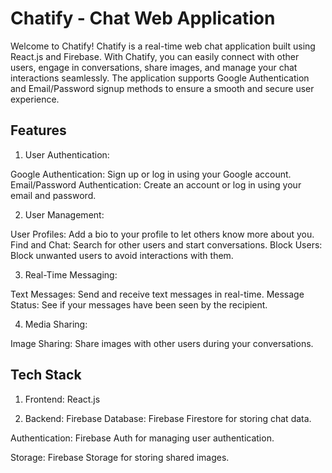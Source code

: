 
# Chatify - Chat Web Application

Welcome to Chatify! Chatify is a real-time web chat application built using React.js and Firebase. With Chatify, you can easily connect with other users, engage in conversations, share images, and manage your chat interactions seamlessly. The application supports Google Authentication and Email/Password signup methods to ensure a smooth and secure user experience.


## Features

1) User Authentication:

Google Authentication: Sign up or log in using your Google account.
Email/Password Authentication: Create an account or log in using your email and password.

2) User Management:

User Profiles: 
Add a bio to your profile to let others know more about you.
Find and Chat: Search for other users and start conversations.
Block Users: Block unwanted users to avoid interactions with them.

3) Real-Time Messaging:

Text Messages: Send and receive text messages in real-time.
Message Status: See if your messages have been seen by the recipient.

4) Media Sharing:

Image Sharing: Share images with other users during your conversations.


## Tech Stack

1) Frontend: React.js

2) Backend: Firebase
  Database: Firebase Firestore for storing chat   data.
  
  Authentication: Firebase Auth for managing user authentication.

  Storage: Firebase Storage for storing shared images.

